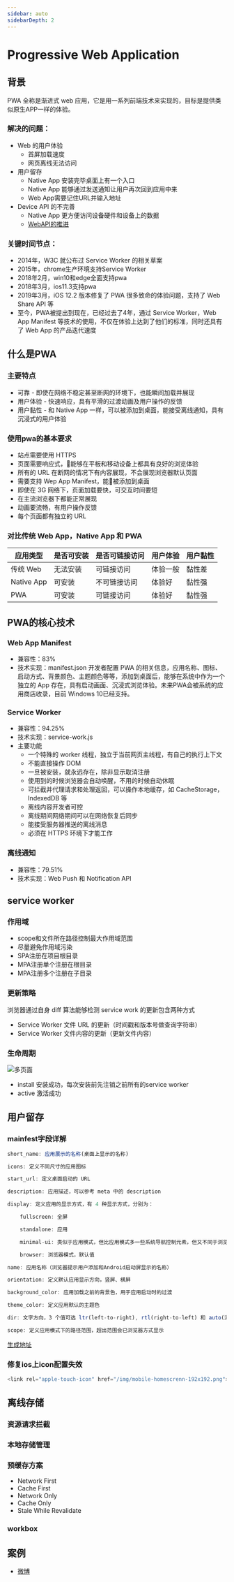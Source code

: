 ```yaml
---
sidebar: auto
sidebarDepth: 2
---
```


# Progressive Web Application

## 背景
PWA 全称是渐进式 web 应用，它是用一系列前端技术来实现的，目标是提供类似原生APP一样的体验。
### 解决的问题：
- Web 的用户体验
    - 首屏加载速度
    - 网页离线无法访问
- 用户留存
    - Native App 安装完毕桌面上有一个入口
    - Native App 能够通过发送通知让用户再次回到应用中来
    - Web App需要记住URL并输入地址
- Device API 的不完善
    - Native App 更方便访问设备硬件和设备上的数据
    - [WebAPI的推进](https://developer.mozilla.org/zh-CN/docs/WebAPI )

### 关键时间节点：
- 2014年，W3C 就公布过 Service Worker 的相关草案
- 2015年，chrome生产环境支持Service Worker
- 2018年2月，win10和edge全面支持pwa
- 2018年3月，ios11.3支持pwa
- 2019年3月，iOS 12.2 版本修复了 PWA 很多致命的体验问题，支持了 Web Share API 等
- 至今，PWA被提出到现在，已经过去了4年，通过 Service Worker，Web App Manifest 等技术的使用，不仅在体验上达到了他们的标准，同时还具有了 Web App 的产品迭代速度

## 什么是PWA
### 主要特点
- 可靠 - 即使在网络不稳定甚至断网的环境下，也能瞬间加载并展现
- 用户体验 - 快速响应，具有平滑的过渡动画及用户操作的反馈
- 用户黏性 - 和 Native App 一样，可以被添加到桌面，能接受离线通知，具有沉浸式的用户体验
### 使用pwa的基本要求
- 站点需要使用 HTTPS
- 页面需要响应式，能够在平板和移动设备上都具有良好的浏览体验
- 所有的 URL 在断网的情况下有内容展现，不会展现浏览器默认页面
- 需要支持 Wep App Manifest，能被添加到桌面
- 即使在 3G 网络下，页面加载要快，可交互时间要短
- 在主流浏览器下都能正常展现
- 动画要流畅，有用户操作反馈
- 每个页面都有独立的 URL
### 对比传统 Web App，Native App 和 PWA  

|应用类型|是否可安装|是否可链接访问|用户体验|用户黏性|  
|---|---|---|----|---|  
|传统 Web|	无法安装|	可链接访问|	体验一般|黏性差|
|Native App|	可安装|	不可链接访问|	体验好|	黏性强|
|PWA|	可安装|	可链接访问|	体验好|	黏性强|

## PWA的核心技术
### Web App Manifest
- 兼容性：83%
- 技术实现：manifest.json
开发者配置 PWA 的相关信息，应用名称、图标、启动方式、背景颜色、主题颜色等等，添加到桌面后，能够在系统中作为一个独立的 App 存在，具有启动画面、沉浸式浏览体验。未来PWA会被系统的应用商店收录，目前 Windows 10已经支持。

### Service Worker
- 兼容性：94.25%
- 技术实现：service-work.js
- 主要功能
    - 一个特殊的 worker 线程，独立于当前网页主线程，有自己的执行上下文
    - 不能直接操作 DOM
    - 一旦被安装，就永远存在，除非显示取消注册
    - 使用到的时候浏览器会自动唤醒，不用的时候自动休眠
    - 可拦截并代理请求和处理返回，可以操作本地缓存，如 CacheStorage，IndexedDB 等
    - 离线内容开发者可控
    - 离线期间网络期间可以在网络恢复后同步
    - 能接受服务器推送的离线消息
    - 必须在 HTTPS 环境下才能工作

### 离线通知
- 兼容性：79.51%
- 技术实现：Web Push 和 Notification API

## service worker
### 作用域
- scope和文件所在路径控制最大作用域范围
- 尽量避免作用域污染
- SPA注册在项目根目录
- MPA注册单个注册在根目录
- MPA注册多个注册在子目录
### 更新策略
浏览器通过自身 diff 算法能够检测 service work 的更新包含两种方式
- Service Worker 文件 URL 的更新（时间戳和版本号做查询字符串）
- Service Worker 文件内容的更新（更新文件内容）
### 生命周期
![多页面](/study/pwa/lifecycle.png)

- install 安装成功，每次安装前先注销之前所有的service worker
- active 激活成功

## 用户留存
### mainfest字段详解
```js
short_name: 应用展示的名称(桌面上显示的名称)

icons: 定义不同尺寸的应用图标

start_url: 定义桌面启动的 URL

description: 应用描述，可以参考 meta 中的 description

display: 定义应用的显示方式，有 4 种显示方式，分别为：

    fullscreen: 全屏

    standalone: 应用

    minimal-ui: 类似于应用模式，但比应用模式多一些系统导航控制元素，但又不同于浏览器模式

    browser: 浏览器模式，默认值

name: 应用名称（浏览器提示用户添加和Android启动屏显示的名称）

orientation: 定义默认应用显示方向，竖屏、横屏

background_color: 应用加载之前的背景色，用于应用启动时的过渡

theme_color: 定义应用默认的主题色

dir: 文字方向，3 个值可选 ltr(left-to-right), rtl(right-to-left) 和 auto(浏览器判断)，默认为 auto

scope: 定义应用模式下的路径范围，超出范围会已浏览器方式显示

```
[生成地址](https://app-manifest.firebaseapp.com/)

### 修复ios上icon配置失效
```js
<link rel="apple-touch-icon" href="/img/mobile-homescrenn-192x192.png">
```

## 离线存储
### 资源请求拦截
### 本地存储管理
### 预缓存方案
- Network First
- Cache First
- Network Only
- Cache Only
- Stale While Revalidate
### workbox

## 案例
- [微博](https://m.weibo.cn/)
